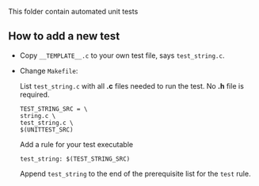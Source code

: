 This folder contain automated unit tests

## How to add a new test

* Copy `__TEMPLATE__.c` to your own test file, says `test_string.c`.

* Change `Makefile`:

    List `test_string.c` with all **.c** files needed to run the test. No **.h**
    file is required.

    ```
    TEST_STRING_SRC = \
    string.c \
    test_string.c \
    $(UNITTEST_SRC)
    ```

    Add a rule for your test executable

    ```
    test_string: $(TEST_STRING_SRC)
    ```

    Append `test_string` to the end of the prerequisite list for the `test` rule.
